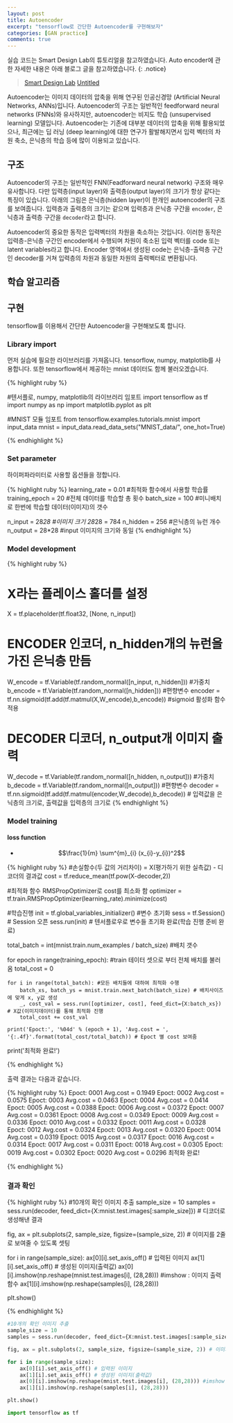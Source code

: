```yaml
---
layout: post
title: Autoencoder
excerpt: "tensorflow로 간단한 Autoencoder를 구현해보자"
categories: [GAN practice]
comments: true
---
```


실습 코드는 Smart Design Lab의 튜토리얼을 참고하였습니다. Auto encoder에 관한 자세한 내용은 아래 블로그 글을 참고하였습니다.
{: .notice}
 
 > [Smart Design Lab](http://www.smartdesignlab.org/dl.html)
 > [Untitled](https://untitledtblog.tistory.com/92)
 
Autoencoder는 이미지 데이터의 압축을 위해 연구된 인공신경망 (Artificial Neural Networks, ANNs)입니다. Autoencoder의 구조는 일반적인 feedforward neural networks (FNNs)와 유사하지만, autoencoder는 비지도 학습 (unsupervised learning) 모델입니다. Autoencoder는 기존에 대부분 데이터의 압축을 위해 활용되었으나, 최근에는 딥 러닝 (deep learning)에 대한 연구가 활발해지면서 입력 벡터의 차원 축소, 은닉층의 학습 등에 많이 이용되고 있습니다.

## 구조

Autoencoder의 구조는 일반적인 FNN(Feadforward neural network) 구조와 매우 유사합니다. 다만 입력층(input layer)와 출력층(output layer)의 크기가 항상 같다는 특징이 있습니다. 아래의 그림은 은닉층(hidden layer)이 한개인 autoencoder의 구조를 보여줍니다. 입력층과 출력층의 크기는 같으며 입력층과 은닉층 구간을 `encoder`, 은닉층과 출력층 구간을 `decoder`라고 합니다.

Autoencoder의 중요한 동작은 입력벡터의 차원을 축소하는 것입니다. 이러한 동작은 입력층-은닉층 구간인 encoder에서 수행되며 차원이 축소된 입력 벡터를 code 또는 latent variables라고 합니다. Encoder 영역에서 생성된 code는 은닉층-출력층 구간인 decoder를 거쳐 입력층의 차원과 동일한 차원의 출력벡터로 변환됩니다. 

## 학습 알고리즘

## 구현

tensorflow를 이용해서 간단한 Autoencoder을 구현해보도록 합니다.

### Library import

먼저 실습에 필요한 라이브러리를 가져옵니다. tensorflow, numpy, matplotlib를 사용합니다. 또한 tensorflow에서 제공하는 mnist 데이터도 함께 불러오겠습니다. 

{% highlight ruby %} 

#텐서플로, numpy, matplotlib의 라이브러리 임포트
import tensorflow as tf
import numpy as np
import matplotlib.pyplot as plt

#MNIST 모듈 임포트
from tensorflow.examples.tutorials.mnist import input_data
mnist = input_data.read_data_sets("MNIST_data/", one_hot=True)

{% endhighlight %}

### Set parameter

하이퍼파라미터로 사용할 옵션들을 정합니다. 

{% highlight ruby %} 
learning_rate = 0.01 #최적화 함수에서 사용할 학습률
training_epoch = 20  #전체 데이터를 학습할 총 횟수
batch_size = 100     #미니배치로 한번에 학습할 데이터(이미지)의 갯수

n_input = 28*28      #이미지 크기 28*28 = 784
n_hidden = 256       #은닉층의 뉴런 개수
n_output = 28*28     #input 이미지의 크기와 동일 
{% endhighlight %}

### Model development

{% highlight ruby %} 

# X라는 플레이스 홀더를 설정
X = tf.placeholder(tf.float32, [None, n_input])

# ENCODER 인코더, n_hidden개의 뉴런을 가진 은닉층 만듬
W_encode = tf.Variable(tf.random_normal([n_input, n_hidden]))  #가중치 
b_encode = tf.Variable(tf.random_normal([n_hidden])) #편향변수
encoder = tf.nn.sigmoid(tf.add(tf.matmul(X,W_encode),b_encode)) #sigmoid 활성화 함수 적용

# DECODER 디코더, n_output개 이미지 출력
W_decode = tf.Variable(tf.random_normal([n_hidden, n_output])) #가중치
b_decode = tf.Variable(tf.random_normal([n_output])) #편향변수 
decoder = tf.nn.sigmoid(tf.add(tf.matmul(encoder,W_decode),b_decode)) # 입력값을 은닉층의 크기로, 출력값을 입력층의 크기로 
{% endhighlight %}

### Model training

#### loss function

* $$\frac{1}{m} \sum^{m}_{i} (x_{i}-y_{i})^2$$

{% highlight ruby %} 
#손실함수(두 값의 거리차이) = X(평가하기 위한 실측값) - 디코더의 결과값
cost = tf.reduce_mean(tf.pow(X-decoder,2))

#최적화 함수 RMSPropOptimizer로 cost를 최소화 함
optimizer = tf.train.RMSPropOptimizer(learning_rate).minimize(cost)

#학습진행
init = tf.global_variables_initializer() #변수 초기화
sess = tf.Session() # Session 오픈
sess.run(init) # 텐서플로우로 변수들 초기화 완료(학습 진행 준비 완료)

total_batch = int(mnist.train.num_examples / batch_size) #배치 갯수

for epoch in range(training_epoch): #train 테이터 셋으로 부터 전체 배치를 불러옴
    total_cost = 0
    
    for i in range(total_batch): #모든 배치들에 대하여 최적화 수행
        batch_xs, batch_ys = mnist.train.next_batch(batch_size) # 배치사이즈에 맞게 x, y값 생성
        _, cost_val = sess.run([optimizer, cost], feed_dict={X:batch_xs}) # X값(이미지데이터)를 통해 최적화 진행
        total_cost += cost_val 
        
    print('Epoct:', '%04d' % (epoch + 1), 'Avg.cost = ', '{:.4f}'.format(total_cost/total_batch)) # Epoct 별 cost 보여줌

print('최적화 완료!')

{% endhighlight %}

출력 결과는 다음과 같습니다.

{% highlight ruby %} 
Epoct: 0001 Avg.cost =  0.1949
Epoct: 0002 Avg.cost =  0.0575
Epoct: 0003 Avg.cost =  0.0463
Epoct: 0004 Avg.cost =  0.0414
Epoct: 0005 Avg.cost =  0.0388
Epoct: 0006 Avg.cost =  0.0372
Epoct: 0007 Avg.cost =  0.0361
Epoct: 0008 Avg.cost =  0.0349
Epoct: 0009 Avg.cost =  0.0336
Epoct: 0010 Avg.cost =  0.0332
Epoct: 0011 Avg.cost =  0.0328
Epoct: 0012 Avg.cost =  0.0324
Epoct: 0013 Avg.cost =  0.0320
Epoct: 0014 Avg.cost =  0.0319
Epoct: 0015 Avg.cost =  0.0317
Epoct: 0016 Avg.cost =  0.0314
Epoct: 0017 Avg.cost =  0.0311
Epoct: 0018 Avg.cost =  0.0305
Epoct: 0019 Avg.cost =  0.0302
Epoct: 0020 Avg.cost =  0.0296
최적화 완료!

{% endhighlight %}

### 결과 확인

{% highlight ruby %} 
#10개의 확인 이미지 추출
sample_size = 10
samples = sess.run(decoder, feed_dict={X:mnist.test.images[:sample_size]}) # 디코더로 생성해낸 결과

fig, ax = plt.subplots(2, sample_size, figsize=(sample_size, 2)) # 이미지를 2줄로 보여줄 수 있도록 셋팅

for i in range(sample_size):
    ax[0][i].set_axis_off() # 입력된 이미지
    ax[1][i].set_axis_off() # 생성된 이미지(출력값)
    ax[0][i].imshow(np.reshape(mnist.test.images[i], (28,28))) #imshow : 이미지 출력함수
    ax[1][i].imshow(np.reshape(samples[i], (28,28)))

plt.show()


{% endhighlight %}

```python
#10개의 확인 이미지 추출
sample_size = 10
samples = sess.run(decoder, feed_dict={X:mnist.test.images[:sample_size]}) # 디코더로 생성해낸 결과

fig, ax = plt.subplots(2, sample_size, figsize=(sample_size, 2)) # 이미지를 2줄로 보여줄 수 있도록 셋팅

for i in range(sample_size):
    ax[0][i].set_axis_off() # 입력된 이미지
    ax[1][i].set_axis_off() # 생성된 이미지(출력값)
    ax[0][i].imshow(np.reshape(mnist.test.images[i], (28,28))) #imshow : 이미지 출력함수
    ax[1][i].imshow(np.reshape(samples[i], (28,28)))

plt.show()
```

```python
import tensorflow as tf
```
